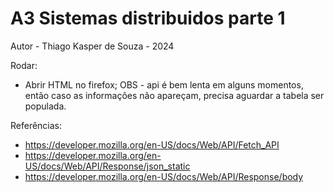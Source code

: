 # A3 Sistemas distribuidos parte 1

Autor - Thiago Kasper de Souza - 2024

Rodar:
- Abrir HTML no firefox;
OBS - api é bem lenta em alguns momentos, então caso as informações não apareçam, precisa aguardar a tabela ser populada.

Referências: 
- https://developer.mozilla.org/en-US/docs/Web/API/Fetch_API
- https://developer.mozilla.org/en-US/docs/Web/API/Response/json_static
- https://developer.mozilla.org/en-US/docs/Web/API/Response/body